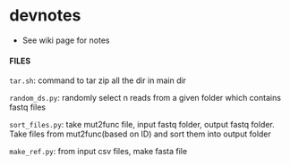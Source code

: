 # devnotes
- See wiki page for notes


#### FILES 

`tar.sh`: command to tar zip all the dir in main dir

`random_ds.py`: randomly select n reads from a given folder which contains fastq files

`sort_files.py`: take mut2func file, input fastq folder, output fastq folder. Take files from mut2func(based on ID) and sort them into output folder

`make_ref.py`: from input csv files, make fasta file 
